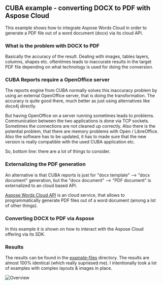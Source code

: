 ## CUBA example - converting DOCX to PDF with Aspose Cloud

This example shows how to integrate Aspose Words Cloud in order to generate a PDF file out of a
word document (docx) via its cloud API.

### What is the problem with DOCX to PDF

Basically the accuracy of the result. Dealing with images, tables layers, columns, shapes etc. oftentimes leads
to inaccurate results in the target PDF file depending on what technology is used for doing the conversion.

### CUBA Reports require a OpenOffice server

The reports engine from CUBA normally solves this inaccuracy problem by using an external OpenOffice server, that is
doing the transformation. The accuracy is quite good there, much better as just using alternatives like docx4j directly.

But having OpenOffice on a server running sometimes leads to problems. Communication between the two applications is
done via TCP sockets. Sometimes the connections are not cleaned up correctly. Also there is the potential problem,
that there are memory problems with Open / LibreOffice. Also the software has to be updated, it has to made sure
that the new version is really compatible with the used CUBA application etc.

So, bottom line: there are a lot of things to consider.

### Externalizing the PDF generation

An alternative is that CUBA reports is just for "docx template" --> "docx document" generation, but the "docx document" --> "PDF document"
is externalized to an cloud based API.

[Aspose Words Cloud API](https://github.com/aspose-words-cloud/aspose-words-cloud-java) is an cloud service, that allows
to programmatically generate PDF files out of a word document (among a lot of other things).

### Converting DOCX to PDF via Aspose

In this example it is shown on how to interact with the Aspose Cloud offering via its SDK.


### Results

The results can be found in the [example-files](https://github.com/mariodavid/cuba-example-aspose-api/tree/master/example-files) directory. The results are almost 100% identical (which really supriesed me).
I intentionally took a lot of examples with complex layouts & images in place.



![Overview](https://github.com/mariodavid/cuba-example-aspose-api/blob/master/img/overview.gif)


